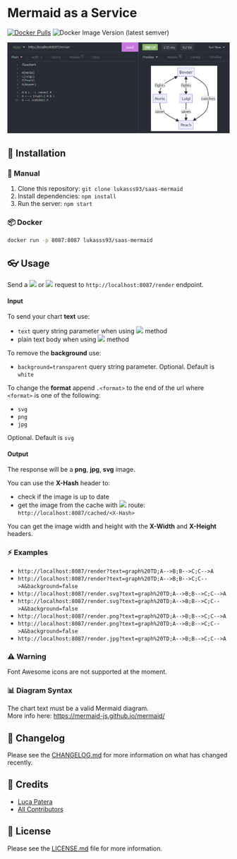 # Mermaid as a Service

[![Docker Pulls](https://img.shields.io/docker/pulls/lukasss93/saas-mermaid)](https://hub.docker.com/repository/docker/lukasss93/saas-mermaid)
![Docker Image Version (latest semver)](https://img.shields.io/docker/v/lukasss93/saas-mermaid)

![img.png](img.png)

## 🚀 Installation

### 🔧 Manual
1. Clone this repository: `git clone lukasss93/saas-mermaid`
2. Install dependencies: `npm install`
3. Run the server: `npm start`

### 📦 Docker
```bash
docker run -p 8087:8087 lukasss93/saas-mermaid
```

## 👓 Usage

Send a <img src="https://img.shields.io/badge/-GET-blue" style="height:16px;"/> or <img src="https://img.shields.io/badge/-POST-red" style="height:16px;"/> request to `http://localhost:8087/render` endpoint.

#### Input
To send your chart **text** use:
- `text` query string parameter when using <img src="https://img.shields.io/badge/-GET-blue" style="height:16px;"/> method 
- plain text body when using <img src="https://img.shields.io/badge/-POST-red" style="height:16px;"/> method

To remove the **background** use:
- `background=transparent` query string parameter. Optional. Default is `white`

To change the **format** append `.<format>` to the end of the url where `<format>` is one of the following:
- `svg`
- `png`
- `jpg`

Optional. Default is `svg`

#### Output
The response will be a **png**, **jpg**, **svg** image.

You can use the **X-Hash** header to:
- check if the image is up to date
- get the image from the cache with <img src="https://img.shields.io/badge/-GET-blue" style="height:16px;"/> route: `http://localhost:8087/cached/<X-Hash>`

You can get the image width and height with the **X-Width** and **X-Height** headers.

### ⚡ Examples
- `http://localhost:8087/render?text=graph%20TD;A-->B;B-->C;C-->A`
- `http://localhost:8087/render?text=graph%20TD;A-->B;B-->C;C-->A&background=false`
- `http://localhost:8087/render.svg?text=graph%20TD;A-->B;B-->C;C-->A`
- `http://localhost:8087/render.svg?text=graph%20TD;A-->B;B-->C;C-->A&background=false`
- `http://localhost:8087/render.png?text=graph%20TD;A-->B;B-->C;C-->A`
- `http://localhost:8087/render.png?text=graph%20TD;A-->B;B-->C;C-->A&background=false`
- `http://localhost:8087/render.jpg?text=graph%20TD;A-->B;B-->C;C-->A`

### ⚠️ Warning
Font Awesome icons are not supported at the moment.

### 📊 Diagram Syntax
The chart text must be a valid Mermaid diagram.<br/>
More info here: https://mermaid-js.github.io/mermaid/

## 📃 Changelog

Please see the [CHANGELOG.md](CHANGELOG.md) for more information
on what has changed recently.

## 🏅 Credits

- [Luca Patera](https://github.com/Lukasss93)
- [All Contributors](https://github.com/Lukasss93/laravel-larex/contributors)

## 📖 License

Please see the [LICENSE.md](LICENSE.md) file for more
information.